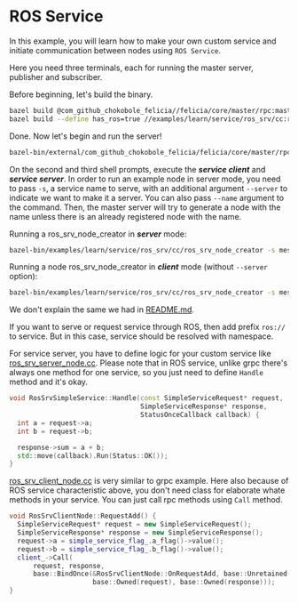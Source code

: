 # ROS Service

In this example, you will learn how to make your own custom service and initiate communication between nodes using `ROS Service`.

Here you need three terminals, each for running the master server, publisher and subscriber.

Before beginning, let's build the binary.

```bash
bazel build @com_github_chokobole_felicia//felicia/core/master/rpc:master_server_main
bazel build --define has_ros=true //examples/learn/service/ros_srv/cc:ros_srv_node_creator
```

Done. Now let's begin and run the server!

```bash
bazel-bin/external/com_github_chokobole_felicia/felicia/core/master/rpc/master_server_main
```

On the second and third shell prompts, execute the ***service client*** and ***service server***. In order to run an example node in server mode, you need to pass `-s`, a service name to serve, with an additional argument `--server` to indicate we want to make it a server. You can also pass `--name` argument to the command. Then, the master server will try to generate a node with the name unless there is an already registered node with the name.

Running a ros_srv_node_creator in ***server*** mode:
```bash
bazel-bin/examples/learn/service/ros_srv/cc/ros_srv_node_creator -s message --server
```

Running a node ros_srv_node_creator in ***client*** mode (without `--server` option):
```bash
bazel-bin/examples/learn/service/ros_srv/cc/ros_srv_node_creator -s message -a 1 -b 2
```

We don't explain the same we had in [README.md](/examples/learn/service/grpc/cc/README.md).

If you want to serve or request service through ROS, then add prefix `ros://` to service. But in this case, service should be resolved with namespace.

For service server, you have to define logic for your custom service like [ros_srv_server_node.cc](ros_srv_server_node.cc). Please note that in ROS service, unlike grpc there's always one method for one service, so you just need to define `Handle` method and it's okay.

```c++
void RosSrvSimpleService::Handle(const SimpleServiceRequest* request,
                                 SimpleServiceResponse* response,
                                 StatusOnceCallback callback) {
  int a = request->a;
  int b = request->b;

  response->sum = a + b;
  std::move(callback).Run(Status::OK());
}
```

[ros_srv_client_node.cc](ros_srv_client_node.cc) is very similar to grpc example. Here also because of ROS service characteristic above, you don't need class for elaborate whate methods in your service. You can just call rpc methods using `Call` method.

```c++
void RosSrvClientNode::RequestAdd() {
  SimpleServiceRequest* request = new SimpleServiceRequest();
  SimpleServiceResponse* response = new SimpleServiceResponse();
  request->a = simple_service_flag_.a_flag()->value();
  request->b = simple_service_flag_.b_flag()->value();
  client_->Call(
      request, response,
      base::BindOnce(&RosSrvClientNode::OnRequestAdd, base::Unretained(this),
                     base::Owned(request), base::Owned(response)));
}
```
